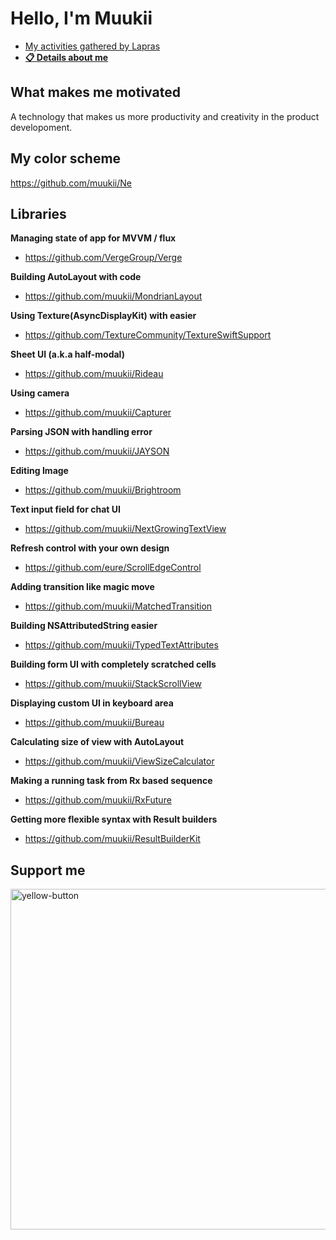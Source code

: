 # Hello, I'm Muukii

- [My activities gathered by Lapras](https://lapras.com/public/muukii)
- [**📋 Details about me**](https://muukii.app)

## What makes me motivated

A technology that makes us more productivity and creativity in the product developoment.

## My color scheme

https://github.com/muukii/Ne

## Libraries

**Managing state of app for MVVM / flux**

- https://github.com/VergeGroup/Verge

**Building AutoLayout with code**

- https://github.com/muukii/MondrianLayout

**Using Texture(AsyncDisplayKit) with easier**

- https://github.com/TextureCommunity/TextureSwiftSupport

**Sheet UI (a.k.a half-modal)**

- https://github.com/muukii/Rideau

**Using camera**

- https://github.com/muukii/Capturer

**Parsing JSON with handling error**

- https://github.com/muukii/JAYSON

**Editing Image**

- https://github.com/muukii/Brightroom

**Text input field for chat UI**

- https://github.com/muukii/NextGrowingTextView

**Refresh control with your own design**

- https://github.com/eure/ScrollEdgeControl

**Adding transition like magic move**

- https://github.com/muukii/MatchedTransition

**Building NSAttributedString easier**

- https://github.com/muukii/TypedTextAttributes

**Building form UI with completely scratched cells**

- https://github.com/muukii/StackScrollView

**Displaying custom UI in keyboard area**

- https://github.com/muukii/Bureau

**Calculating size of view with AutoLayout**

- https://github.com/muukii/ViewSizeCalculator

**Making a running task from Rx based sequence**

- https://github.com/muukii/RxFuture

**Getting more flexible syntax with Result builders**

- https://github.com/muukii/ResultBuilderKit

## Support me
<a href="https://www.buymeacoffee.com/muukii">
<img width="545" alt="yellow-button" src="https://user-images.githubusercontent.com/1888355/146226808-eb2e9ee0-c6bd-44a2-a330-3bbc8a6244cf.png">
</a>

